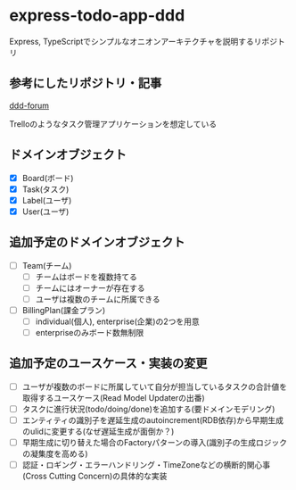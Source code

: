 # express-todo-app-ddd

Express, TypeScriptでシンプルなオニオンアーキテクチャを説明するリポジトリ

## 参考にしたリポジトリ・記事

[ddd-forum](https://github.com/stemmlerjs/ddd-forum)

Trelloのようなタスク管理アプリケーションを想定している

## ドメインオブジェクト

- [x] Board(ボード)
- [x] Task(タスク)
- [x] Label(ユーザ)
- [x] User(ユーザ)

## 追加予定のドメインオブジェクト

- [ ] Team(チーム)
  - [ ] チームはボードを複数持てる
  - [ ] チームにはオーナーが存在する
  - [ ] ユーザは複数のチームに所属できる
- [ ] BillingPlan(課金プラン)
  - [ ] individual(個人), enterprise(企業)の2つを用意
  - [ ] enterpriseのみボード数無制限

## 追加予定のユースケース・実装の変更

- [ ] ユーザが複数のボードに所属していて自分が担当しているタスクの合計値を取得するユースケース(Read Model Updaterの出番)
- [ ] タスクに進行状況(todo/doing/done)を追加する(要ドメインモデリング)
- [ ] エンティティの識別子を遅延生成のautoincrement(RDB依存)から早期生成のulidに変更する(なぜ遅延生成が面倒か？)
- [ ] 早期生成に切り替えた場合のFactoryパターンの導入(識別子の生成ロジックの凝集度を高める)
- [ ] 認証・ロギング・エラーハンドリング・TimeZoneなどの横断的関心事(Cross Cutting Concern)の具体的な実装
